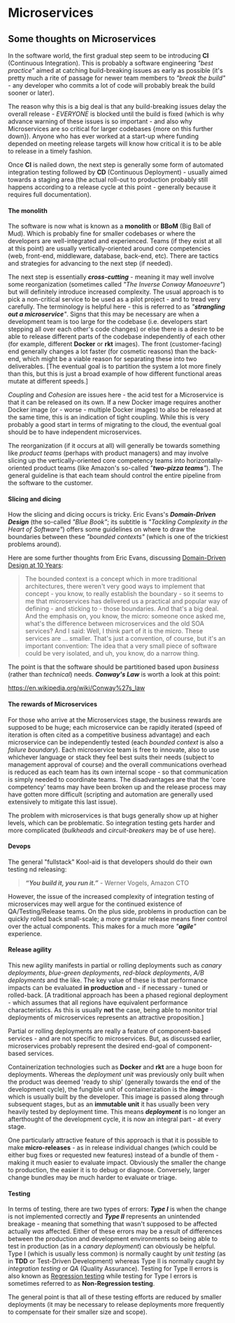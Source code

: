 # Microservices

## Some thoughts on Microservices

In the software world, the first gradual step seem to be introducing __CI__ (Continuous Integration). This is probably a software engineering _"best practice"_ aimed at catching build-breaking issues as early as possible (it's pretty much a rite of passage for newer team members to _"break the build"_ - any developer who commits a lot of code will probably break the build sooner or later). 

The reason why this is a big deal is that any build-breaking issues delay the overall release - _EVERYONE_ is blocked until the build is fixed (which is why advance warning of these issues is so important - and also why Microservices are so critical for larger codebases {more on this further down}). Anyone who has ever worked at a start-up where funding depended on meeting release targets will know how critical it is to be able to release in a timely fashion.

Once __CI__ is nailed down, the next step is generally some form of automated integration testing followed by __CD__ (Continuous Deployment) - usually aimed towards a staging area (the actual roll-out to production probably still happens according to a release cycle at this point - generally because it requires full documentation).

#### The monolith

The software is now what is known as a __monolith__ or __BBoM__ (Big Ball of Mud). Which is probably fine for smaller codebases or where the developers are well-integrated and experienced. Teams (if they exist at all at this point) are usually vertically-oriented around core competencies (web, front-end, middleware, database, back-end, etc). There are tactics and strategies for advancing to the next step (if needed).

The next step is essentially ___cross-cutting___ - meaning it may well involve some reorganization (sometimes called _"The Inverse Conway Manoeuvre"_) but will definitely introduce increased complexity. The usual approach is to pick a non-critical service to be used as a pilot project - and to tread very carefully. The terminology is helpful here - this is referred to as _"__strangling out a microservice__"_. Signs that this may be necessary are when a development team is too large for the codebase (i.e. developers start stepping all over each other's code changes) or else there is a desire to be able to release different parts of the codebase independently of each other (for example, different __Docker__ or __rkt__ images). The front (customer-facing) end generally changes a lot faster (for cosmetic reasons) than the back-end, which might be a viable reason for separating these into two deliverables. [The eventual goal is to partition the system a lot more finely than this, but this is just a broad example of how different functional areas mutate at different speeds.]

_Coupling_ and _Cohesion_ are issues here - the acid test for a Microservice is that it can be released on its own. If a new Docker image requires another Docker image (or - worse - multiple Docker images) to also be released at the same time, this is an indication of tight coupling. While this is very probably a good start in terms of migrating to the cloud, the eventual goal should be to have independent microservices.

The reorganization (if it occurs at all) will generally be towards something like _product teams_ (perhaps with product managers) and may involve slicing up the vertically-oriented core competency teams into horizontally-oriented product teams (like Amazon's so-called _"__two-pizza teams__"_). The general guideline is that each team should control the entire pipeline from the software to the customer.

#### Slicing and dicing

How the slicing and dicing occurs is tricky. Eric Evans's ___Domain-Driven Design___
(the so-called _"Blue Book"_; its subtitle is _"Tackling Complexity in the Heart of Software"_)
offers some guidelines on where to draw the boundaries between these _"bounded contexts"_
(which is one of the trickiest problems around).

Here are some further thoughts from Eric Evans, discussing
[Domain-Driven Design at 10 Years](http://www.se-radio.net/2015/05/se-radio-episode-226-eric-evans-on-domain-driven-design-at-10-years/):

> The bounded context is a concept which in more traditional architectures, there
> weren't very good ways to implement that concept - you know, to really establish
> the boundary - so it seems to me that microservices has delivered us a practical
> and popular way of defining - and sticking to - those boundaries. And that's a
> big deal. And the emphasis on, you know, the micro: someone once asked me, what's
> the difference between microservices and the old SOA services? And I said: Well,
> I think part of it is the micro. These services are ... smaller. That's just a
> convention, of course, but it's an important convention: The idea that a very
> small piece of software could be very isolated, and uh, you know, do a narrow
> thing.

The point is that the software should be partitioned based upon _business_ (rather
than _technical_) needs. ___Conway's Law___ is worth a look at this point:

  https://en.wikipedia.org/wiki/Conway%27s_law

#### The rewards of Microservices

For those who arrive at the Microservices stage, the business rewards are supposed
to be huge; each microservice can be rapidly iterated (speed of iteration is often
cited as a competitive business advantage) and each microservice can be independently
tested (each _bounded context_ is also a _failure boundary_). Each microservice team
is free to innovate, also to use whichever language or stack they feel best suits
their needs (subject to management approval of course) and the overall communications
overhead is reduced as each team has its own internal scope - so that communication
is simply needed to coordinate teams. The disadvantages are that the 'core competency'
teams may have been broken up and the release process may have gotten more difficult
(scripting and automation are generally used extensively to mitigate this last issue).

The problem with microservices is that bugs generally show up at higher levels, which
can be problematic. So integration testing gets harder and more complicated
(_bulkheads_ and _circuit-breakers_ may be of use here).

#### Devops

The general "fullstack" Kool-aid is that developers should do their own testing
nd releasing:

> ___“You build it, you run it.”___ - Werner Vogels, Amazon CTO

However, the issue of the increased complexity of integration testing of microservices
may well argue for the continued existence of QA/Testing/Release teams. On the plus
side, problems in production can be quickly rolled back small-scale; a more granular
release means finer control over the actual components. This makes for a much more
_"__agile__"_ experience.

#### Release agility

This new agility manifests in partial or rolling deployments such as _canary deployments_,
_blue-green deployments_, _red-black deployments_, _A/B deployments_ and the like.
The key value of these is that performance impacts can be evaluated __in production__
and - if necessary - tuned or rolled-back. [A traditional approach has been a phased
regional deployment - which assumes that all regions have equivalent performance
characteristics. As this is usually __not__ the case, being able to monitor trial
deployments of microservices represents an attractive proposition.]

Partial or rolling deployments are really a feature of component-based services - and
are not specific to microservices. But, as discussed earlier, microservices probably
represent the desired end-goal of component-based services.

Containerization technologies such as __Docker__ and __rkt__ are a huge boon for
deployments. Whereas the _deployment unit_ was previously only built when the product
was deemed 'ready to ship' (generally towards the end of the development cycle),
the fungible unit of containerization is the ___image___ - which is usually built
by the developer. This image is passed along through subsequent stages, but as an
__immutable unit__ it has usually been very heavily tested by deployment time.
This means ___deployment___ is no longer an afterthought of the development cycle,
it is now an integral part - at every stage.

One particularly attractive feature of this approach is that it is possible to make
__micro-releases__ - as in release individual changes (which could be either bug fixes
or requested new features) instead of a bundle of them - making it much easier to
evaluate impact. Obviously the smaller the change to production, the easier it is to
debug or diagnose. Conversely, larger change bundles may be much harder to evaluate
or triage.

#### Testing

In terms of testing, there are two types of errors: ___Type I___ is when the change
is not implemented correctly and ___Type II___ represents an unintended breakage - meaning
that something that wasn't supposed to be affected actually _was_ affected. Either
of these errors may be a result of differences between the production and development
environments so being able to test in production (as in a _canary deployment_) can
obviously be helpful. Type I (which is usually less common) is normally caught by
_unit testing_ (as in __TDD__ or Test-Driven Development) whereas Type II is normally
caught by _integration testing_ or _QA_ (Quality Assurance). Testing for Type II errors
is also known as [Regression testing](https://en.wikipedia.org/wiki/Regression_testing)
while testing for Type I errors is sometimes referred to as __Non-Regression testing__.

The general point is that all of these testing efforts are reduced by smaller deployments
(it may be necessary to release deployments more frequently to compensate for their smaller
size and scope).
